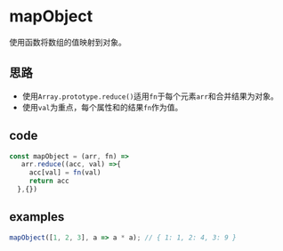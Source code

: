 # mapObject

使用函数将数组的值映射到对象。

## 思路

- 使用`Array.prototype.reduce()`适用`fn`于每个元素`arr`和合并结果为对象。
- 使用`val`为重点，每个属性和的结果`fn`作为值。
## code
```js
const mapObject = (arr, fn) =>
   arr.reduce((acc, val) =>{
     acc[val] = fn(val)
     return acc
  },{})

```

## examples
```js
mapObject([1, 2, 3], a => a * a); // { 1: 1, 2: 4, 3: 9 }
```
